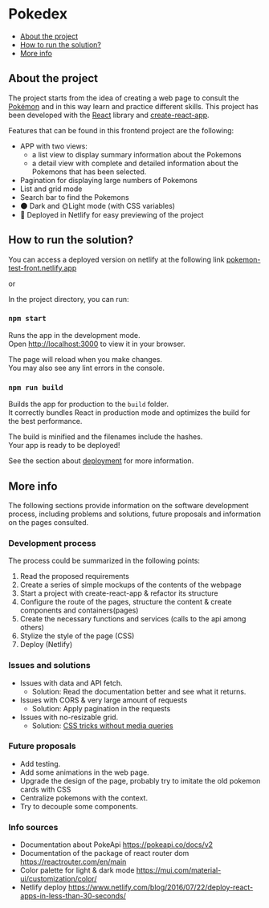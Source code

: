 # Pokedex
- [About the project](#About-the-project)
- [How to run the solution?](#How-to-run-the-solution?)
- [More info](#More-info)
## About the project
The project starts from the idea of creating a web page to consult the [Pokémon](https://en.wikipedia.org/wiki/Pok%C3%A9mon) and in this way learn and practice different skills. 
This project has been developed with the [React](https://es.reactjs.org/) library and [create-react-app](https://create-react-app.dev/).

Features that can be found in this frontend project are the following:
- APP with two views: 
  - a list view to display summary information about the Pokemons 
  - a detail view with complete and detailed information about the Pokemons that has been selected.
- Pagination for displaying large numbers of Pokemons
- List and grid mode
- Search bar to find the Pokemons
- 🌑 Dark and 🌞Light mode (with CSS variables)
- 🚀 Deployed in Netlify for easy previewing of the project

## How to run the solution?

You can access a deployed version on netlify at the following link [pokemon-test-front.netlify.app](https://pokemon-test-front.netlify.app/)

or

In the project directory, you can run:

### `npm start`

Runs the app in the development mode.\
Open [http://localhost:3000](http://localhost:3000) to view it in your browser.

The page will reload when you make changes.\
You may also see any lint errors in the console.

### `npm run build`

Builds the app for production to the `build` folder.\
It correctly bundles React in production mode and optimizes the build for the best performance.

The build is minified and the filenames include the hashes.\
Your app is ready to be deployed!

See the section about [deployment](https://facebook.github.io/create-react-app/docs/deployment) for more information.


## More info
The following sections provide information on the software development process, including problems and solutions, future proposals and information on the pages consulted.

### Development process

The process could be summarized in the following points:
1. Read the proposed requirements
2. Create a series of simple mockups of the contents of the webpage
3. Start a project with create-react-app & refactor its structure
4. Configure the route of the pages, structure the content & create components and containers(pages)
5. Create the necessary functions and services (calls to the api among others)
6. Stylize the style of the page (CSS)
7. Deploy (Netlify)


### Issues and solutions

- Issues with data and API fetch. 
  - Solution: Read the documentation better and see what it returns.
- Issues with CORS & very large amount of requests
  - Solution: Apply pagination in the requests
- Issues with no-resizable grid.
  - Solution: [CSS tricks without media queries](https://youtu.be/El0OJ6h_2ZI) 


### Future proposals
- Add testing.
- Add some animations in the web page.
- Upgrade the design of the page, probably try to imitate the old pokemon cards with CSS
- Centralize pokemons with the context.
- Try to decouple some components.

### Info sources
- Documentation about PokeApi https://pokeapi.co/docs/v2
- Documentation of the package of react router dom https://reactrouter.com/en/main
- Color palette for light & dark mode https://mui.com/material-ui/customization/color/
- Netlify deploy https://www.netlify.com/blog/2016/07/22/deploy-react-apps-in-less-than-30-seconds/